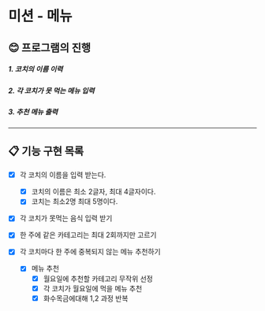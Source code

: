 # 미션 - 메뉴

## 😊 프로그램의 진행

##### 1. 코치의 이름 이력

##### 2. 각 코치가 못 먹는 메뉴 입력

##### 3. 추천 메뉴 출력

---

## 📋 기능 구현 목록

- [x] 각 코치의 이름을 입력 받는다.
    - [x] 코치의 이름은 최소 2글자, 최대 4글자이다.
    - [x] 코치는 최소2명 최대 5명이다.
- [x] 각 코치가 못먹는 음식 입력 받기

- [x] 한 주에 같은 카테고리는 최대 2회까지만 고르기
- [x] 각 코치마다 한 주에 중복되지 않는 메뉴 추천하기

    - [x] 메뉴 추천
        - [x] 월요일에 추천할 카테고리 무작위 선정
        - [x] 각 코치가 월요일에 먹을 메뉴 추천
        - [x] 화수목금에대해 1,2 과정 반복

<br>